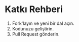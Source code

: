 # Katkı Rehberi

1. Fork'layın ve yeni bir dal açın.
2. Kodunuzu geliştirin.
3. Pull Request gönderin.

